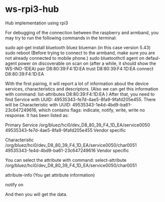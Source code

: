 # ws-rpi3-hub
Hub implementation using rpi3


For debugging of the connection between the raspberry and armband, you may try to run the following commands in the terminal:

sudo apt-get install bluetooth bluez blueman (in this case version 5.43)
sudo reboot 
(Before trying to connect to the armband, make sure you are not already connected to mobile phone.)
sudo bluetoothctl 
agent on
defaul-agent
power on
discoverable on
scan on (after a while, it should show the WS-INO-1DEA)
pair D8:80:39:F4:1D:EA
trust  D8:80:39:F4:1D:EA
connect  D8:80:39:F4:1D:EA

With the first pairing, it will report a lot of information about the device services, characteristics and descriptors. (Also we can get this information with command: list-attributes D8:80:39:F4:1D:EA )
After that, you need to find Service with UUID: 49535343-fe7d-4ae5-8fa9-9fafd205e455. There will be Characteristic with UUID:  49535343-1e4d-4bd9-ba61-23c647249616, which contains flags: indicate, notify, write, write no response.
It has been listed as:

Primary Service
    /org/bluez/hci0/dev_D8_80_39_F4_1D_EA/service0050
    49535343-fe7d-4ae5-8fa9-9fafd205e455
    Vendor specific

Characteristic
    /org/bluez/hci0/dev_D8_80_39_F4_1D_EA/service0050/char0051
    49535343-1e4d-4bd9-ba61-23c647249616
    Vendor specific

You can select the attribute with command:
select-attribute /org/bluez/hci0/dev_D8_80_39_F4_1D_EA/service0050/char0051

attribute-info (You get attribute information)

notify on

And then you will get the data.
